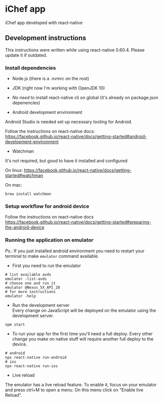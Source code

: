 # iChef app

iChef app developed with react-native

## Development instructions

This instructions were written while using react-native 0.60.4. Please update it if outdated.

### Install dependencies

- Node.js (there is a .nvmrc on the root)
- JDK (right now I'm working with OpenJDK 10)
- _No need_ to install react-native cli on global (it's already on package.json depenencies)

- Android development environment

Android Studio is needed set up necessary tooling for Android.

Follow the instructions on react-native docs:  
https://facebook.github.io/react-native/docs/getting-started#android-development-environment

- Watchman

It's not required, but good to have it installed and configured

On linux:
https://facebook.github.io/react-native/docs/getting-started#watchman

On mac:

```shell
brew install watchman
```

### Setup workflow for android device

Follow the instructions on react-native docs
https://facebook.github.io/react-native/docs/getting-started#preparing-the-android-device

### Running the application on emulator

_Ps.:_ If you just installed android environment you need to restart your terminal to make `emulator` command available.

- First you need to run the emulator

```shell
# list available avds
emulator -list-avds
# choose one and run it
emulator @Nexus_5X_API_28
# for more instructions
emulator -help
```

- Run the development server  
  Every change on JavaScript will be deployed on the emulator using the development server.

```shell
npm start
```

- To run your app for the first time you'll need a full deploy. Every other change you make on native stuff will require another full deploy to the device.

```shell
# android
npx react-native run-android
# ios
npx react-native run-ios
```

- Live reload

The emulator has a live reload feature. To enable it, focus on your emulator and press ctrl+M to open a menu. On this menu click on "Enable live Reload".
